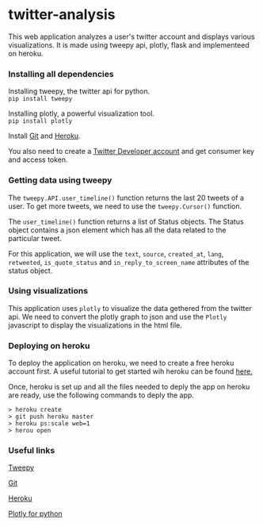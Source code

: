 # twitter-analysis

This web application analyzes a user's twitter account and displays various visualizations. It is made using tweepy api, plotly, flask and implementeed on heroku.

### Installing all dependencies

Installing tweepy, the twitter api for python.\
`pip install tweepy`

Installing plotly, a powerful visualization tool.\
`pip install plotly`

Install [Git](https://git-scm.com/book/en/v2/Getting-Started-Installing-Git) and [Heroku](https://devcenter.heroku.com/articles/heroku-cli).

You also need to create a [Twitter Developer account](https://developer.twitter.com/) and get consumer key and access token.

### Getting data using tweepy

The `tweepy.API.user_timeline()` function returns the last 20 tweets of a user. To get more tweets, we need to use the `tweepy.Cursor()` function.

The `user_timeline()` function returns a list of Status objects. The Status object contains a json element which has all the data related to the particular tweet. 

For this application, we will use the `text`, `source`, `created_at`, `lang`, `retweeted`, `is_quote_status` and `in_reply_to_screen_name` attributes of the status object. 

### Using visualizations

This application uses `plotly` to visualize the data gethered from the twitter api.
We need to convert the plotly graph to json and use the `Plotly` javascript to display the visualizations in the html file.

### Deploying on heroku

To deploy the application on heroku, we need to create a free heroku account first.
A useful tutorial to get started wih heroku can be found [here.](https://devcenter.heroku.com/articles/getting-started-with-python)

Once, heroku is set up and all the files needed to deply the app on heroku are ready, use the following commands to deply the app.

`> heroku create`\
`> git push heroku master`\
`> heroku ps:scale web=1`\
`> herou open`

### Useful links

[Tweepy](https://tweepy.readthedocs.io/en/v3.5.0/getting_started.html)

[Git](https://git-scm.com/book/en/v2/Getting-Started-Installing-Git)

[Heroku](https://devcenter.heroku.com/articles/getting-started-with-python)

[Plotly for python](https://plot.ly/python/)
